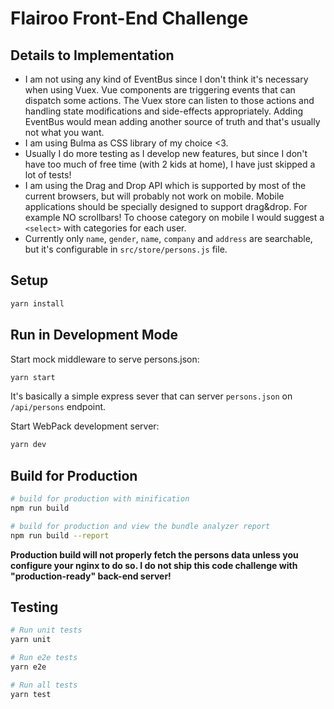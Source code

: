 # Flairoo Front-End Challenge

## Details to Implementation

* I am not using any kind of EventBus since I don't think it's necessary when using Vuex. Vue components are triggering events that can dispatch some actions. The Vuex store can listen to those actions and handling state modifications and side-effects appropriately. Adding EventBus would mean adding another source of truth and that's usually not what you want.
* I am using Bulma as CSS library of my choice <3.
* Usually I do more testing as I develop new features, but since I don't have too much of free time (with 2 kids at home), I have just skipped a lot of tests!
* I am using the Drag and Drop API which is supported by most of the current browsers, but will probably not work on mobile. Mobile applications should be specially designed to support drag&drop. For example NO scrollbars! To choose category on mobile I would suggest a `<select>` with categories for each user.
* Currently only `name`, `gender`, `name`, `company` and `address` are searchable, but it's configurable in `src/store/persons.js` file.

## Setup

``` bash
yarn install
```

## Run in Development Mode

Start mock middleware to serve persons.json:

``` bash
yarn start
```

It's basically a simple express sever that can server `persons.json` on `/api/persons` endpoint.

Start WebPack development server:

``` bash
yarn dev
```

## Build for Production

``` bash
# build for production with minification
npm run build

# build for production and view the bundle analyzer report
npm run build --report
```

**Production build will not properly fetch the persons data unless you configure your nginx to do so. I do not ship this code challenge with "production-ready" back-end server!**

## Testing

``` bash
# Run unit tests
yarn unit

# Run e2e tests
yarn e2e

# Run all tests
yarn test
```
